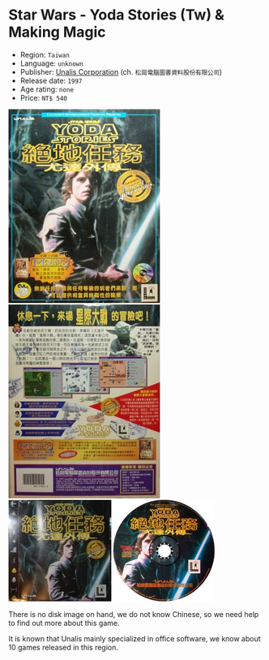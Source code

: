 Star Wars - Yoda Stories (Tw) & Making Magic
============================================

* Region: `Taiwan`
* Language: `unknown`
* Publisher: [Unalis Corporation](http://web.archive.org/web/19980126015500/http://www.unalis.com.tw/) (ch. `松崗電腦圖書資料股份有限公司`)
* Release date: `1997`
* Age rating: `none`
* Price: `NT$ 540`

[![](images/cover/thumb/yoda-stories-taiwan-box-front.jpg)](images/cover/yoda-stories-taiwan-box-front.jpg)
[![](images/cover/thumb/yoda-stories-taiwan-box-back.jpg)](images/cover/yoda-stories-taiwan-box-back.jpg)
[![](images/cover/thumb/yoda-stories-taiwan-jewel-case-front.jpg)](images/cover/yoda-stories-taiwan-jewel-case-front.jpg)
[![](images/cover/thumb/yoda-stories-taiwan-disk-front.jpg)](images/cover/yoda-stories-taiwan-disk-front.jpg)

There is no disk image on hand, we do not know Chinese, so we need help to find out more about this game.

It is known that Unalis mainly specialized in office software,
we know about 10 games released in this region.
